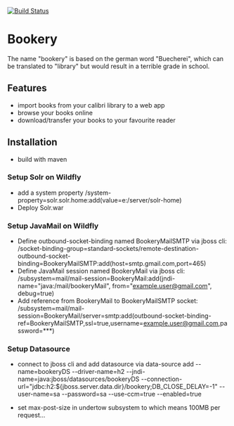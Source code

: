 [![Build Status](https://travis-ci.org/felixhusse/bookery.svg?branch=master)](https://travis-ci.org/felixhusse/bookery)

# Bookery 
The name "bookery" is based on the german word "Buecherei", which can be translated to "library" but would result in a terrible grade in school.

## Features
* import books from your calibri library to a web app
* browse your books online
* download/transfer your books to your favourite reader

## Installation
* build with maven

### Setup Solr on Wildfly
* add a system property /system-property=solr.solr.home:add(value=e:/server/solr-home)
* Deploy Solr.war

### Setup JavaMail on Wildfly
* Define outbound-socket-binding named BookeryMailSMTP via jboss cli: /socket-binding-group=standard-sockets/remote-destination-outbound-socket-binding=BookeryMailSMTP:add(host=smtp.gmail.com,port=465)
* Define JavaMail session named BookeryMail via jboss cli: /subsystem=mail/mail-session=BookeryMail:add(jndi-name="java:/mail/bookeryMail", from="example.user@gmail.com", debug=true)
* Add reference from BookeryMail to BookeryMailSMTP socket: /subsystem=mail/mail-session=BookeryMail/server=smtp:add(outbound-socket-binding-ref=BookeryMailSMTP,ssl=true,username=example.user@gmail.com,password=***)

### Setup Datasource
* connect to jboss cli and add datasource via data-source add --name=bookeryDS --driver-name=h2 --jndi-name=java:jboss/datasources/bookeryDS --connection-url="jdbc:h2:${jboss.server.data.dir}/bookery;DB_CLOSE_DELAY=-1" --user-name=sa --password=sa --use-ccm=true --enabled=true


* set max-post-size in undertow subsystem to
<http-listener name="default" socket-binding="http" max-post-size="104857600"/> which means 100MB per request...
